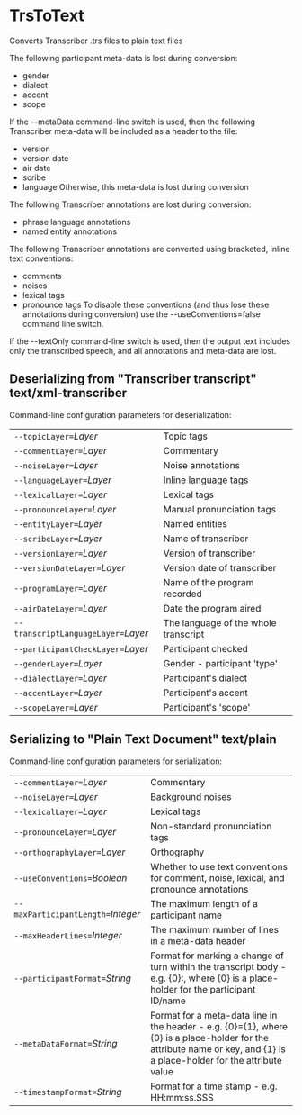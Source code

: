 # TrsToText

Converts Transcriber .trs files to plain text files

The following participant meta-data is lost during conversion:
- gender
- dialect
- accent
- scope
 
If the --metaData command-line switch is used, then the following Transcriber meta-data will be included as a header to the file:
- version
- version date
- air date
- scribe
- language
Otherwise, this meta-data is lost during conversion
 
The following Transcriber annotations are lost during conversion:
- phrase language annotations
- named entity annotations
 
The following Transcriber annotations are converted using bracketed, inline text conventions:
- comments
- noises
- lexical tags
- pronounce tags
To disable these conventions (and thus lose these annotations during conversion) use the --useConventions=false command line switch.
 
If the --textOnly command-line switch is used, then the output text includes only the transcribed speech, and all annotations and meta-data are lost.

## Deserializing from "Transcriber transcript" text/xml-transcriber

Command-line configuration parameters for deserialization:

|   |   |
|:--|:--|
| `--topicLayer=`*Layer* | Topic tags |
| `--commentLayer=`*Layer* | Commentary |
| `--noiseLayer=`*Layer* | Noise annotations |
| `--languageLayer=`*Layer* | Inline language tags |
| `--lexicalLayer=`*Layer* | Lexical tags |
| `--pronounceLayer=`*Layer* | Manual pronunciation tags |
| `--entityLayer=`*Layer* | Named entities |
| `--scribeLayer=`*Layer* | Name of transcriber |
| `--versionLayer=`*Layer* | Version of transcriber |
| `--versionDateLayer=`*Layer* | Version date of transcriber |
| `--programLayer=`*Layer* | Name of the program recorded |
| `--airDateLayer=`*Layer* | Date the program aired |
| `--transcriptLanguageLayer=`*Layer* | The language of the whole transcript |
| `--participantCheckLayer=`*Layer* | Participant checked |
| `--genderLayer=`*Layer* | Gender - participant 'type' |
| `--dialectLayer=`*Layer* | Participant's dialect |
| `--accentLayer=`*Layer* | Participant's accent |
| `--scopeLayer=`*Layer* | Participant's 'scope' |

## Serializing to "Plain Text Document" text/plain

Command-line configuration parameters for serialization:

|   |   |
|:--|:--|
| `--commentLayer=`*Layer* | Commentary |
| `--noiseLayer=`*Layer* | Background noises |
| `--lexicalLayer=`*Layer* | Lexical tags |
| `--pronounceLayer=`*Layer* | Non-standard pronunciation tags |
| `--orthographyLayer=`*Layer* | Orthography |
| `--useConventions=`*Boolean* | Whether to use text conventions for comment, noise, lexical, and pronounce annotations |
| `--maxParticipantLength=`*Integer* | The maximum length of a participant name |
| `--maxHeaderLines=`*Integer* | The maximum number of lines in a meta-data header |
| `--participantFormat=`*String* | Format for marking a change of turn within the transcript body - e.g. {0}:, where {0} is a place-holder for the participant ID/name |
| `--metaDataFormat=`*String* | Format for a meta-data line in the header - e.g. {0}={1}, where {0} is a place-holder for the attribute name or key, and {1} is a place-holder for the attribute value |
| `--timestampFormat=`*String* | Format for a time stamp - e.g. HH:mm:ss.SSS |
